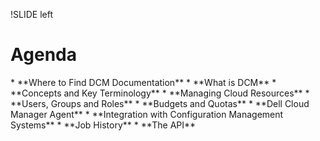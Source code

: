 !SLIDE left
# Agenda
<p></p>
* **Where to Find DCM Documentation**
* **What is DCM**
* **Concepts and Key Terminology**
* **Managing Cloud Resources**
* **Users, Groups and Roles**
* **Budgets and Quotas**
* **Dell Cloud Manager Agent**
* **Integration with Configuration Management Systems**
* **Job History**
* **The API**
